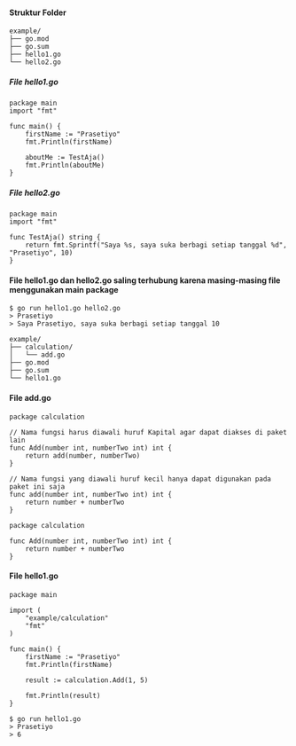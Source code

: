#### Struktur Folder

```
example/
├── go.mod
├── go.sum
├── hello1.go
└── hello2.go
```

##### File hello1.go
``` golang
package main
import "fmt"

func main() {
	firstName := "Prasetiyo"
	fmt.Println(firstName)

	aboutMe := TestAja()
	fmt.Println(aboutMe)
}
```

##### File hello2.go
``` golang
package main
import "fmt"

func TestAja() string {
	return fmt.Sprintf("Saya %s, saya suka berbagi setiap tanggal %d", "Prasetiyo", 10)
}
```
#### File hello1.go dan hello2.go saling terhubung karena masing-masing file menggunakan main package
```
$ go run hello1.go hello2.go
> Prasetiyo
> Saya Prasetiyo, saya suka berbagi setiap tanggal 10
```

```
example/
├── calculation/
│   └── add.go
├── go.mod
├── go.sum
└── hello1.go
```

#### File add.go
``` golang
package calculation

// Nama fungsi harus diawali huruf Kapital agar dapat diakses di paket lain
func Add(number int, numberTwo int) int {
	return add(number, numberTwo)
}

// Nama fungsi yang diawali huruf kecil hanya dapat digunakan pada paket ini saja
func add(number int, numberTwo int) int {
	return number + numberTwo
}

package calculation

func Add(number int, numberTwo int) int {
	return number + numberTwo
}
```

#### File hello1.go
``` golang
package main

import (
	"example/calculation"
	"fmt"
)

func main() {
	firstName := "Prasetiyo"
	fmt.Println(firstName)

	result := calculation.Add(1, 5)

	fmt.Println(result)
}
```

```
$ go run hello1.go
> Prasetiyo
> 6
```
